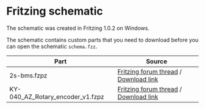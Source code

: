 # Fritzing schematic

The schematic was created in Fritzing 1.0.2 on Windows.

The schematic contains custom parts that you need to download before you can open the schematic `schema.fzz`.

| Part | Source |
|-|-|
| 2s-bms.fzpz | [Fritzing forum thread](https://forum.fritzing.org/t/does-somebody-has-the-fritzing-part-for-a-2s-bms/7971) / [Download link](https://forum.fritzing.org/uploads/short-url/gnPXthY20wzB2nIT9Dpy9XjX0kr.fzpz) |
| KY-040_AZ_Rotary_encoder_v1.fzpz  | [Fritzing forum thread](https://forum.fritzing.org/t/ky-040-rotary-encoder-breakout-board-part/11073) / [Download link](https://forum.fritzing.org/uploads/short-url/6uttKouMIciQcS0N4X5TEhz0C7J.fzpz) |
